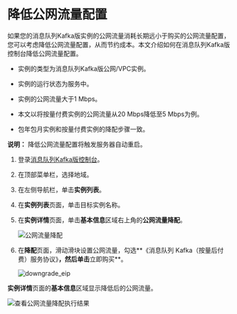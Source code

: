 # 降低公网流量配置

如果您的消息队列Kafka版实例的公网流量消耗长期远小于购买的公网流量配置，您可以考虑降低公网流量配置，从而节约成本。本文介绍如何在消息队列Kafka版控制台降低公网流量配置。

-   实例的类型为消息队列Kafka版公网/VPC实例。
-   实例的运行状态为服务中。
-   实例的公网流量大于1 Mbps。

-   本文以将按量付费实例的公网流量从20 Mbps降低至5 Mbps为例。
-   包年包月实例和按量付费实例的降配步骤一致。

**说明：** 降低公网流量配置将触发服务器自动重启。

1.  登录[消息队列Kafka版控制台](https://kafka.console.aliyun.com/?spm=a2c4g.11186623.2.22.6bf72638IfKzDm)。

2.  在顶部菜单栏，选择地域。

3.  在左侧导航栏，单击**实例列表**。

4.  在**实例列表**页面，单击目标实例名称。

5.  在**实例详情**页面，单击**基本信息**区域右上角的**公网流量降配**。

    ![公网流量降配](https://static-aliyun-doc.oss-accelerate.aliyuncs.com/assets/img/zh-CN/3221339161/p267782.png)

6.  在**降配**页面，滑动滑块设置公网流量，勾选**《消息队列 Kafka（按量后付费）服务协议》**，然后单击**立即购买**。

    ![downgrade_eip](https://static-aliyun-doc.oss-accelerate.aliyuncs.com/assets/img/zh-CN/6406119951/p120933.png)


**实例详情**页面的**基本信息**区域显示降低后的公网流量。

![查看公网流量降配执行结果](https://static-aliyun-doc.oss-accelerate.aliyuncs.com/assets/img/zh-CN/3221339161/p267791.png)

